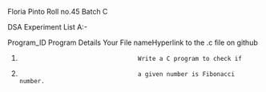 Floria Pinto Roll no.45 Batch C

DSA Experiment List A:-

Program_ID                                   Program Details                                               Your File nameHyperlink to the .c file on github
01.                                      Write a C program to check if                                           
2.                                      a given number is Fibonacci number.
